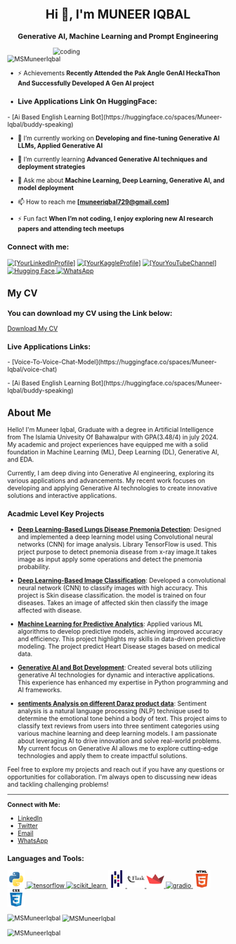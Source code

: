 <h1 align="center">Hi 👋, I'm MUNEER IQBAL</h1>
<h3 align="center">Generative AI, Machine Learning and Prompt Engineering</h3>

<img align="right" alt="coding" width="400" src="https://media2.giphy.com/media/v1.Y2lkPTc5MGI3NjExbWU5MGpiMnZ6cTV0Ynl2cTdybGhlM3c5emM3ZHlmejRmaTVqeXN3dCZlcD12MV9pbnRlcm5hbF9naWZfYnlfaWQmY3Q9Zw/0lGd2OXXHe4tFhb7Wh/giphy.webp">





<p align="left"> 
  <img src="https://komarev.com/ghpvc/?username=MSMuneerIqbal&label=Profile%20views&color=0e75b6&style=flat" alt="MSMuneerIqbal" /> 
</p>

- ⚡ Achievements **Recently Attended the Pak Angle GenAI HeckaThon And Successfully Developed A Gen AI project**
- <h3 align="left">Live Applications Link On HuggingFace:</h3>
<p align="left">
- [Ai Based English Learning Bot](https://huggingface.co/spaces/Muneer-Iqbal/buddy-speaking)

- 🔭 I’m currently working on **Developing and fine-tuning Generative AI LLMs, Applied Generative AI**

- 🌱 I’m currently learning **Advanced Generative AI techniques and deployment strategies**

- 💬 Ask me about **Machine Learning, Deep Learning, Generative AI, and model deployment**

- 📫 How to reach me **[muneeriqbal729@gmail.com]**

- ⚡ Fun fact **When I’m not coding, I enjoy exploring new AI research papers and attending tech meetups**

<h3 align="left">Connect with me:</h3>
<p align="left">
<a href="https://www.linkedin.com/in/muneeriqbal729/" target="blank"><img align="center" src="https://raw.githubusercontent.com/rahuldkjain/github-profile-readme-generator/master/src/images/icons/Social/linked-in-alt.svg" alt="[YourLinkedInProfile]" height="30" width="40" /></a>
<a href="https://www.kaggle.com/muneeriqbal24" target="blank"><img align="center" src="https://raw.githubusercontent.com/rahuldkjain/github-profile-readme-generator/master/src/images/icons/Social/kaggle.svg" alt="[YourKaggleProfile]" height="30" width="40" /></a>
<a href="https://www.youtube.com/[YourYouTubeChannel]" target="blank"><img align="center" src="https://raw.githubusercontent.com/rahuldkjain/github-profile-readme-generator/master/src/images/icons/Social/youtube.svg" alt="[YourYouTubeChannel]" height="30" width="40" /></a>
<a href="https://huggingface.co/Muneer-Iqbal" target="blank">
  <img align="center" src="https://raw.githubusercontent.com/rahuldkjain/github-profile-readme-generator/master/src/images/icons/Social/leet-code.svg" alt="Hugging Face" height="30" width="40" />
</a>
<a href="https://wa.me/923045820729" target="blank">
  <img align="center" src="https://cdn.jsdelivr.net/npm/simple-icons@v6/icons/whatsapp.svg" alt="WhatsApp" height="30" width="30" />
</a>
</p>
<h2> My CV</h2>
<h3>You can download my CV using the Link below:</h3>

[Download My CV](https://github.com/MSMuneerIqbal/My-CV/blob/main/Muneer%20cv.pdf)

<h3 align="left">Live Applications Links:</h3>
<p align="left">
- [Voice-To-Voice-Chat-Model](https://huggingface.co/spaces/Muneer-Iqbal/voice-chat)
<p align="left">
- [Ai Based English Learning Bot](https://huggingface.co/spaces/Muneer-Iqbal/buddy-speaking)

## About Me

Hello! I'm Muneer Iqbal, Graduate with a degree in Artificial Intelligence from The Islamia Univesity Of Bahawalpur with GPA(3.48/4) in july 2024. My academic and project experiences have equipped me with a solid foundation in Machine Learning (ML), Deep Learning (DL), Generative AI, and EDA.

Currently, I am deep diving into Generative AI engineering, exploring its various applications and advancements. My recent work focuses on developing and applying Generative AI technologies to create innovative solutions and interactive applications.

### Acadmic Level Key Projects

- **[Deep Learning-Based Lungs Disease Pnemonia Detection](https://github.com/MSMuneerIqbal/Ai-projects-ML-DL-NLP-GenAI/tree/main/Lungs-Pnemonia-Classification-project)**: Designed and implemented a deep learning model using Convolutional neural networks (CNN) for image analysis. Library TensorFlow is used. This prject purpose to detect pnemonia disease from x-ray image.It takes image as input apply some operations and detect the pnemonia probability.

- **[Deep Learning-Based Image Classification](your-repo-link)**: Developed a convolutional neural network (CNN) to classify images with high accuracy. This project is Skin disease classification. the model is trained on four diseases. Takes an image of affected skin then classify the image affected with disease. 

- **[Machine Learning for Predictive Analytics](https://github.com/MSMuneerIqbal/Ai-projects-ML-DL-NLP-GenAI/tree/main/Heart%20disease%20prediction%20ML)**: Applied various ML algorithms to develop predictive models, achieving improved accuracy and efficiency. This project highlights my skills in data-driven predictive modeling. The project predict Heart Disease stages based on medical data.

- **[Generative AI and Bot Development](https://github.com/MSMuneerIqbal/Pak-Angels-Generative-Ai-Training-Learnings/tree/main/GenAi-Hachathon-Project)**: Created several bots utilizing generative AI technologies for dynamic and interactive applications. This experience has enhanced my expertise in Python programming and AI frameworks.
- **[sentiments Analysis on different Daraz product data](https://github.com/MSMuneerIqbal/Sentiments-Analysis-NoteBooks-Daraz-productData)**: Sentiment analysis is a natural language processing (NLP) technique used to determine the emotional tone behind a body of text. This project aims to classify text reviews from users into three sentiment categories using various machine learning and deep learning models.
I am passionate about leveraging AI to drive innovation and solve real-world problems. My current focus on Generative AI allows me to explore cutting-edge technologies and apply them to create impactful solutions.

Feel free to explore my projects and reach out if you have any questions or opportunities for collaboration. I'm always open to discussing new ideas and tackling challenging problems!

---

**Connect with Me:**

- [LinkedIn](https://www.linkedin.com/in/muneeriqbal729)
- [Twitter](your-twitter-profile)
- [Email](muneeriqbal729@gmail.com)
- [WhatsApp](https://wa.me/923045820729)



<h3 align="left">Languages and Tools:</h3>
<p align="left"> 
  <a href="https://www.python.org" target="_blank" rel="noreferrer"> <img src="https://raw.githubusercontent.com/devicons/devicon/master/icons/python/python-original.svg" alt="python" width="40" height="40"/> </a> 
  <a href="https://www.tensorflow.org" target="_blank" rel="noreferrer"> <img src="https://www.vectorlogo.zone/logos/tensorflow/tensorflow-icon.svg" alt="tensorflow" width="40" height="40"/> </a> 
  <a href="https://scikit-learn.org/" target="_blank" rel="noreferrer"> <img src="https://upload.wikimedia.org/wikipedia/commons/0/05/Scikit_learn_logo_small.svg" alt="scikit_learn" width="40" height="40"/> </a>
  <a href="https://pandas.pydata.org/" target="_blank" rel="noreferrer"> <img src="https://raw.githubusercontent.com/devicons/devicon/2ae2a900d2f041da66e950e4d48052658d850630/icons/pandas/pandas-original.svg" alt="pandas" width="40" height="40"/> </a> 
  <a href="https://flask.palletsprojects.com/" target="_blank" rel="noreferrer"> <img src="https://raw.githubusercontent.com/devicons/devicon/master/icons/flask/flask-original-wordmark.svg" alt="flask" width="40" height="40"/> </a> 
  <a href="https://streamlit.io/" target="_blank" rel="noreferrer"> <img src="https://raw.githubusercontent.com/devicons/devicon/master/icons/streamlit/streamlit-original.svg" alt="streamlit" width="40" height="40"/> </a>
  <a href="https://gradio.app/" target="_blank" rel="noreferrer"> <img src="https://gradio.app/static/img/gradio_logo.png" alt="gradio" width="40" height="40"/> </a> 
  <a href="https://www.w3.org/html/" target="_blank" rel="noreferrer"> <img src="https://raw.githubusercontent.com/devicons/devicon/master/icons/html5/html5-original-wordmark.svg" alt="html5" width="40" height="40"/> </a> 
  <a href="https://www.w3schools.com/css/" target="_blank" rel="noreferrer"> <img src="https://raw.githubusercontent.com/devicons/devicon/master/icons/css3/css3-original-wordmark.svg" alt="css3" width="40" height="40"/> </a> 
</p>

<p>
  <img align="left" src="https://github-readme-stats.vercel.app/api/top-langs?username=MSMuneerIqbal&show_icons=true&locale=en&layout=compact" alt="MSMuneerIqbal" />
</p>

<p>
  &nbsp;<img align="center" src="https://github-readme-stats.vercel.app/api?username=MSMuneerIqbal&show_icons=true&locale=en" alt="MSMuneerIqbal" />
</p>

<p>
  <img align="center" src="https://github-readme-streak-stats.herokuapp.com/?user=MSMuneerIqbal&" alt="MSMuneerIqbal" />
</p>


